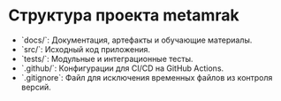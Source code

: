# Структура проекта metamrak

- \`docs/\`: Документация, артефакты и обучающие материалы.
- \`src/\`: Исходный код приложения.
- \`tests/\`: Модульные и интеграционные тесты.
- \`.github/\`: Конфигурации для CI/CD на GitHub Actions.
- \`.gitignore\`: Файл для исключения временных файлов из контроля версий.
